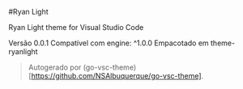 #Ryan Light

Ryan Light theme for Visual Studio Code

Versão 0.0.1
Compatível com engine: ^1.0.0
Empacotado em theme-ryanlight

> Autogerado por (go-vsc-theme)[https://github.com/NSAlbuquerque/go-vsc-theme].